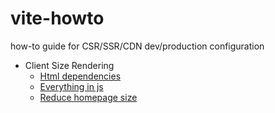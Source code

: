 # vite-howto

how-to guide for CSR/SSR/CDN dev/production configuration

* Client Size Rendering
    * [Html dependencies](./packages/CSR/html-dependencies/)
    * [Everything in js](./packages/CSR/everything-in-js/)
    * [Reduce homepage size](./packages/CSR/reduce-homepage-size/)